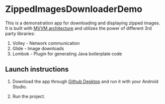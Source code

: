 # ZippedImagesDownloaderDemo
This is a demonstration app for downloading and displaying zipped images.
It is built with [MVVM architecture](https://developer.android.com/jetpack/guide) and utilizes the power of different 3rd party libraries:

1. Volley - Network communication
2. Glide - Image downloads
3. Lombok - Plugin for generating Java boilerplate code

## Launch instructions
1. Download the app through [Github Desktop](https://desktop.github.com/) and run it with your Android Studio.

2. Run the project.
